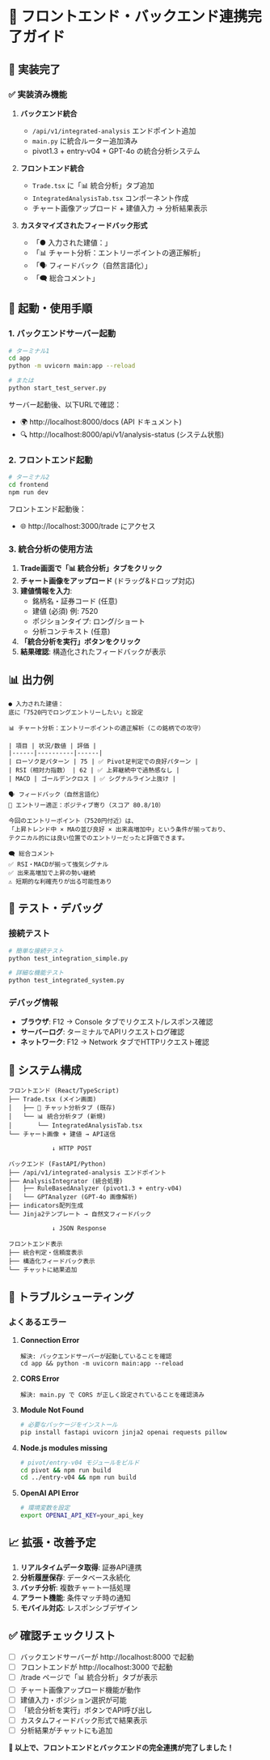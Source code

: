 # 🔗 フロントエンド・バックエンド連携完了ガイド

## 🎉 実装完了

### ✅ **実装済み機能**

1. **バックエンド統合**
   - `/api/v1/integrated-analysis` エンドポイント追加
   - `main.py` に統合ルーター追加済み
   - pivot1.3 + entry-v04 + GPT-4o の統合分析システム

2. **フロントエンド統合**
   - `Trade.tsx` に「📊 統合分析」タブ追加
   - `IntegratedAnalysisTab.tsx` コンポーネント作成
   - チャート画像アップロード + 建値入力 → 分析結果表示

3. **カスタマイズされたフィードバック形式**
   - 「● 入力された建値：」
   - 「📊 チャート分析：エントリーポイントの適正解析」
   - 「🗣️ フィードバック（自然言語化）」
   - 「🗨️ 総合コメント」

## 🚀 **起動・使用手順**

### 1. バックエンドサーバー起動

```bash
# ターミナル1
cd app
python -m uvicorn main:app --reload

# または
python start_test_server.py
```

サーバー起動後、以下URLで確認：
- 🌍 http://localhost:8000/docs (API ドキュメント)
- 🔍 http://localhost:8000/api/v1/analysis-status (システム状態)

### 2. フロントエンド起動

```bash
# ターミナル2
cd frontend
npm run dev
```

フロントエンド起動後：
- 🌐 http://localhost:3000/trade にアクセス

### 3. 統合分析の使用方法

1. **Trade画面で「📊 統合分析」タブをクリック**
2. **チャート画像をアップロード** (ドラッグ&ドロップ対応)
3. **建値情報を入力**:
   - 銘柄名・証券コード (任意)
   - 建値 (必須) 例: 7520
   - ポジションタイプ: ロング/ショート
   - 分析コンテキスト (任意)
4. **「統合分析を実行」ボタンをクリック**
5. **結果確認**: 構造化されたフィードバックが表示

## 📊 **出力例**

```
● 入力された建値：
底に「7520円でロングエントリーしたい」と設定

📊 チャート分析：エントリーポイントの適正解析（この銘柄での攻守）

| 項目 | 状況/数値 | 評価 |
|------|----------|------|
| ローソク足パターン | 75 | ✅ Pivot足判定での良好パターン |
| RSI（相対力指数） | 62 | ✅ 上昇継続中で過熱感なし |
| MACD | ゴールデンクロス | ✅ シグナルライン上抜け |

🗣️ フィードバック（自然言語化）
🎯 エントリー適正：ポジティブ寄り（スコア 80.8/10）

今回のエントリーポイント（7520円付近）は、
「上昇トレンド中 × MAの並び良好 × 出来高増加中」という条件が揃っており、
テクニカル的には良い位置でのエントリーだったと評価できます。

🗨️ 総合コメント
✅ RSI・MACDが揃って強気シグナル
✅ 出来高増加で上昇の勢い継続
⚠️ 短期的な利確売りが出る可能性あり
```

## 🧪 **テスト・デバッグ**

### 接続テスト

```bash
# 簡単な接続テスト
python test_integration_simple.py

# 詳細な機能テスト
python test_integrated_system.py
```

### デバッグ情報

- **ブラウザ**: F12 → Console タブでリクエスト/レスポンス確認
- **サーバーログ**: ターミナルでAPIリクエストログ確認
- **ネットワーク**: F12 → Network タブでHTTPリクエスト確認

## 🔧 **システム構成**

```
フロントエンド (React/TypeScript)
├── Trade.tsx (メイン画面)
│   ├── 💬 チャット分析タブ (既存)
│   └── 📊 統合分析タブ (新規)
│       └── IntegratedAnalysisTab.tsx
└── チャート画像 + 建値 → API送信

            ↓ HTTP POST

バックエンド (FastAPI/Python)
├── /api/v1/integrated-analysis エンドポイント
├── AnalysisIntegrator (統合処理)
│   ├── RuleBasedAnalyzer (pivot1.3 + entry-v04)
│   └── GPTAnalyzer (GPT-4o 画像解析)
├── indicators配列生成
└── Jinja2テンプレート → 自然文フィードバック

            ↓ JSON Response

フロントエンド表示
├── 統合判定・信頼度表示
├── 構造化フィードバック表示
└── チャットに結果追加
```

## 🚨 **トラブルシューティング**

### よくあるエラー

1. **Connection Error**
   ```
   解決: バックエンドサーバーが起動していることを確認
   cd app && python -m uvicorn main:app --reload
   ```

2. **CORS Error**
   ```
   解決: main.py で CORS が正しく設定されていることを確認済み
   ```

3. **Module Not Found**
   ```bash
   # 必要なパッケージをインストール
   pip install fastapi uvicorn jinja2 openai requests pillow
   ```

4. **Node.js modules missing**
   ```bash
   # pivot/entry-v04 モジュールをビルド
   cd pivot && npm run build
   cd ../entry-v04 && npm run build
   ```

5. **OpenAI API Error**
   ```bash
   # 環境変数を設定
   export OPENAI_API_KEY=your_api_key
   ```

## 📈 **拡張・改善予定**

1. **リアルタイムデータ取得**: 証券API連携
2. **分析履歴保存**: データベース永続化
3. **バッチ分析**: 複数チャート一括処理
4. **アラート機能**: 条件マッチ時の通知
5. **モバイル対応**: レスポンシブデザイン

## ✅ **確認チェックリスト**

- [ ] バックエンドサーバーが http://localhost:8000 で起動
- [ ] フロントエンドが http://localhost:3000 で起動  
- [ ] /trade ページで「📊 統合分析」タブが表示
- [ ] チャート画像アップロード機能が動作
- [ ] 建値入力・ポジション選択が可能
- [ ] 「統合分析を実行」ボタンでAPI呼び出し
- [ ] カスタムフィードバック形式で結果表示
- [ ] 分析結果がチャットにも追加

**🎯 以上で、フロントエンドとバックエンドの完全連携が完了しました！**